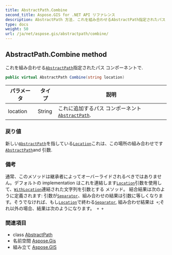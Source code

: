 ```yaml
---
title: AbstractPath.Combine
second_title: Aspose.GIS for .NET API リファレンス
description: AbstractPath 方法. これを組み合わせるAbstractPath指定されたパス コンポーネントで.
type: docs
weight: 50
url: /ja/net/aspose.gis/abstractpath/combine/
---
```

## AbstractPath.Combine method

これを組み合わせる[`AbstractPath`](../)指定されたパス コンポーネントで.

```csharp
public virtual AbstractPath Combine(string location)
```

| パラメータ | タイプ | 説明 |
| --- | --- | --- |
| location | String | これに追加するパス コンポーネント[`AbstractPath`](../). |

### 戻り値

新しい[`AbstractPath`](../)を指している[`Location`](../location/)これは、この場所の組み合わせです[`AbstractPath`](../)and 引数.

### 備考

通常、このメソッドは継承者によってオーバーライドされるべきではありません。デフォルトの implementation はこれを連結します[`Location`](../location/)引数を使用して、[`WithLocation`](../withlocation/)連結された文字列を引数とする メソッド。 結合結果は次のように定義されます: 引数が[`Separator`](../separator/)、組み合わせの結果は引数に等しくなります。そうでなければ、もし[`Location`](../location/)で終わる[`Separator`](../separator/), 組み合わせ結果は` +`;それ以外の場合、結果は次のようになります。` + +`

### 関連項目

* class [AbstractPath](../)
* 名前空間 [Aspose.Gis](../../abstractpath/)
* 組み立て [Aspose.GIS](../../../)


